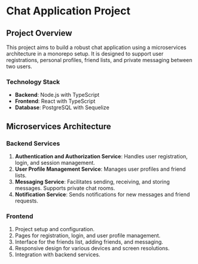 # Chat Application Project

## Project Overview
This project aims to build a robust chat application using a microservices architecture in a monorepo setup. It is designed to support user registrations, personal profiles, friend lists, and private messaging between two users.

### Technology Stack
- **Backend**: Node.js with TypeScript
- **Frontend**: React with TypeScript
- **Database**: PostgreSQL with Sequelize

## Microservices Architecture

### Backend Services
1. **Authentication and Authorization Service**: Handles user registration, login, and session management.
2. **User Profile Management Service**: Manages user profiles and friend lists.
3. **Messaging Service**: Facilitates sending, receiving, and storing messages. Supports private chat rooms.
4. **Notification Service**: Sends notifications for new messages and friend requests.

### Frontend
1. Project setup and configuration.
2. Pages for registration, login, and user profile management.
3. Interface for the friends list, adding friends, and messaging.
4. Responsive design for various devices and screen resolutions.
5. Integration with backend services.
